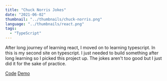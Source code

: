 ```yaml
---
title: "Chuck Norris Jokes"
date: "2021-06-02"
thumbnail: "../thumbnails/chuck-norris.png"
language: "../thumbnails/react.png"
tags:
  - "TypeScript"
---
```


After long journey of learning react, I moved on to learning typescript. In this is my second site on typescript. I just needed to build something after long learning so I picked this project up. The jokes aren't too good but I just did it for the sake of practice.

<a href='https://github.com/starjardin/random-jokes-typescript'>Code</a>
<a href='https://starjardin-tanteli-random-jokes-typescript.vercel.app//'>Demo</a>
